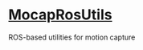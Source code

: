 # [MocapRosUtils](https://github.com/isri-aist/MocapRosUtils)
ROS-based utilities for motion capture
